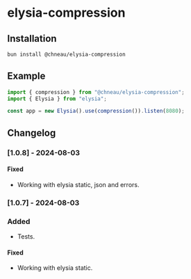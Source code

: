 # elysia-compression

## Installation

```bash
bun install @chneau/elysia-compression
```

## Example

```ts
import { compression } from "@chneau/elysia-compression";
import { Elysia } from "elysia";

const app = new Elysia().use(compression()).listen(8080);
```

## Changelog

### [1.0.8] - 2024-08-03

#### Fixed

- Working with elysia static, json and errors.

### [1.0.7] - 2024-08-03

### Added

- Tests.

#### Fixed

- Working with elysia static.
